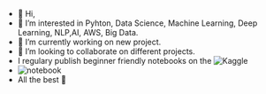 - 👋 Hi, 
- 👀 I’m interested in Pyhton, Data Science, Machine Learning, Deep Learning, NLP,AI, AWS, Big Data.
- 🌱 I’m currently working on new project.
- 💞️ I’m looking to collaborate on different projects.
- I regulary publish beginner friendly notebooks on the ![Kaggle](https://www.kaggle.com/kaanboke) 
- ![notebook](https://road-to-kaggle-grandmaster.vercel.app/api/badges/kaanboke/notebook/light)
- All the best 🤘

<!---
kb1907/kb1907 is a ✨ special ✨ repository because its `README.md` (this file) appears on your GitHub profile.
You can click the Preview link to take a look at your changes.
--->

